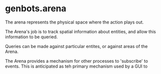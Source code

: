 # genbots.arena

The arena represents the physical space where the action plays out.

The Arena's job is to track spatial information about entities, and allow
this information to be queried.

Queries can be made against particular entites, or against areas of the Arena.

The Arena provides a mechanism for other processes to 'subscribe' to events.
This is anticipated as teh primary mechanism used by a GUI to 
